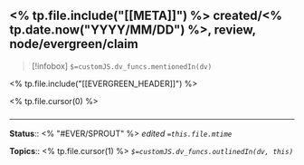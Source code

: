 <% tp.file.include("[[META]]") %> created/<% tp.date.now("YYYY/MM/DD") %>, review, node/evergreen/claim
---
> [!infobox]
`$=customJS.dv_funcs.mentionedIn(dv)`

<% tp.file.include("[[EVERGREEN_HEADER]]") %>

<% tp.file.cursor(0) %>

### <hr class="footnote"/>

**Status**:: <% "#EVER/SPROUT" %>
*edited `=this.file.mtime`*

**Topics**:: <% tp.file.cursor(1) %>
*`$=customJS.dv_funcs.outlinedIn(dv, this)`*
